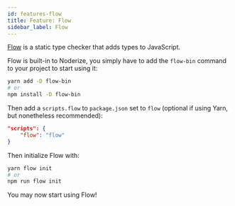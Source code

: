 ```yaml
---
id: features-flow
title: Feature: Flow
sidebar_label: Flow
---
```


[Flow](https://flow.org/) is a static type checker that adds types to JavaScript.

Flow is built-in to Noderize, you simply have to add the `flow-bin` command to your project to start using it:

```bash
yarn add -D flow-bin
# or
npm install -D flow-bin
```

Then add a `scripts.flow` to `package.json` set to `flow` (optional if using Yarn, but nonetheless recommended):

```json
"scripts": {
    "flow": "flow"
}
```

Then initialize Flow with:

```bash
yarn flow init
# or
npm run flow init
```

You may now start using Flow!